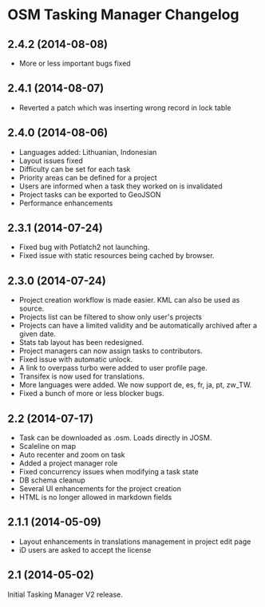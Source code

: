 OSM Tasking Manager Changelog
=============================

## 2.4.2 (2014-08-08)

 * More or less important bugs fixed

## 2.4.1 (2014-08-07)

 * Reverted a patch which was inserting wrong record in lock table

## 2.4.0 (2014-08-06)

 * Languages added: Lithuanian, Indonesian
 * Layout issues fixed
 * Difficulty can be set for each task
 * Priority areas can be defined for a project
 * Users are informed when a task they worked on is invalidated
 * Project tasks can be exported to GeoJSON
 * Performance enhancements

## 2.3.1 (2014-07-24)

 * Fixed bug with Potlatch2 not launching.
 * Fixed issue with static resources being cached by browser.

## 2.3.0 (2014-07-24)

 * Project creation workflow is made easier. KML can also be used as source.
 * Projects list can be filtered to show only user's projects
 * Projects can have a limited validity and be automatically archived after a
 given date.
 * Stats tab layout has been redesigned.
 * Project managers can now assign tasks to contributors.
 * Fixed issue with automatic unlock.
 * A link to overpass turbo were added to user profile page.
 * Transifex is now used for translations.
 * More languages were added. We now support de, es, fr, ja, pt, zw_TW.
 * Fixed a bunch of more or less blocker bugs.

## 2.2 (2014-07-17)

 * Task can be downloaded as .osm. Loads directly in JOSM.
 * Scaleline on map
 * Auto recenter and zoom on task
 * Added a project manager role
 * Fixed concurrency issues when modifying a task state
 * DB schema cleanup
 * Several UI enhancements for the project creation
 * HTML is no longer allowed in markdown fields

## 2.1.1 (2014-05-09)

* Layout enhancements in translations management in project edit page
* iD users are asked to accept the license

## 2.1 (2014-05-02)

Initial Tasking Manager V2 release.
